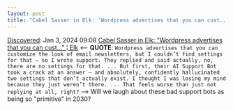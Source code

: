```yaml
---
layout: post
title: "Cabel Sasser in Elk: 'Wordpress advertises that you can cust...' | Elk"
---
```

[Discovered](http://rolandtanglao.com/2020/07/29/p1-blogthis-checkvist-list-links-to-blog/): Jan 3, 2024 09:08 [Cabel Sasser in Elk: "Wordpress advertises that you can cust..." ¦ Elk](https://elk.zone/devdilettante.com/@cabel@panic.com/111692902971873238) <-- **QUOTE**: `Wordpress advertises that you can customize the look of email newsletters, but I couldn’t find settings for that — so I wrote support. They replied and said actually, no, there are no settings for that. ... But first, their AI Support Bot took a crack at an answer — and absolutely, confidently hallucinated two settings that don’t actually exist. I thought I was losing my mind because they just weren’t there. ... That feels worse than just not replying at all, right?` -->  Will we laugh about these bad support bots as being so "primitive" in 2030?
